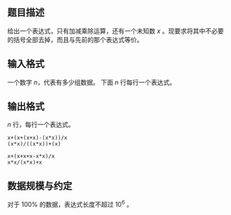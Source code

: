 ## 题目描述

给出一个表达式，只有加减乘除运算，还有一个未知数 $x$ 。现要求将其中不必要的括号全部去掉，而且与先前的那个表达式等价。

## 输入格式

一个数字 $n$，代表有多少组数据。
下面 $n$ 行每行一个表达式。

## 输出格式

$n$ 行，每行一个表达式。


```input1
x+(x+(x+x)-(x*x))/x
(x*x)/((x*x))+(x)
```


```output1
x+(x+x+x-x*x)/x
x*x/(x*x)+x
```

## 数据规模与约定

对于 $100\%$ 的数据，表达式长度不超过 $10^6$ 。
